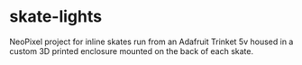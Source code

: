 # skate-lights
NeoPixel project for inline skates run from an Adafruit Trinket 5v housed in a custom 3D printed enclosure mounted on the back of each skate.
